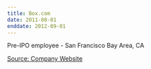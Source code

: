 ```yaml
---
title: Box.com
date: 2011-08-01 
enddate: 2012-09-01 
---
```


Pre-IPO employee - San Francisco Bay Area, CA

[Source: Company Website](https://www.box.com/)
